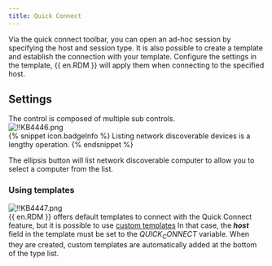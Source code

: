 ```yaml
---
title: Quick Connect
---
```

Via the quick connect toolbar, you can open an ad-hoc session by specifying the host and session type. It is also possible to create a template and establish the connection with your template. Configure the settings in the template, {{ en.RDM }} will apply them when connecting to the specified host.
## Settings
The control is composed of multiple sub controls.  
![!!KB4446.png](https://webdevolutions.azureedge.net/docs/en/kb/KB4446.png)  
{% snippet icon.badgeInfo %}
Listing network discoverable devices is a lengthy operation.
{% endsnippet %}  

The ellipsis button will list network discoverable computer to allow you to select a computer from the list.
### Using templates  
![!!KB4447.png](https://webdevolutions.azureedge.net/docs/en/kb/KB4447.png)  
{{ en.RDM }} offers default templates to connect with the Quick Connect feature, but it is possible to use [custom templates](/rdm/windows/commands/file/templates/creating-templates/) In that case, the ***host*** field in the template must be set to the $QUICK_CONNECT$ variable. When they are created, custom templates are automatically added at the bottom of the type list.
